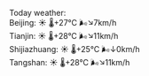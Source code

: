 Today weather:  
Beijing: ☀️ 🌡️+27°C 🌬️↘7km/h  
Tianjin: ☀️ 🌡️+28°C 🌬️↘11km/h  
Shijiazhuang: ☀️ 🌡️+25°C 🌬️↓0km/h  
Tangshan: ☀️ 🌡️+28°C 🌬️↘11km/h  
